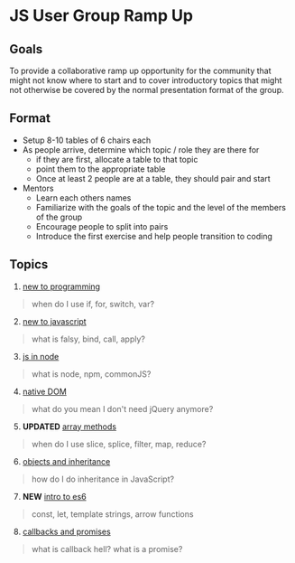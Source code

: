 # JS User Group Ramp Up

## Goals
To provide a collaborative ramp up opportunity for the community that might not know where to start and to cover introductory topics that might not otherwise be covered by the normal presentation format of the group.

## Format
- Setup 8-10 tables of 6 chairs each
- As people arrive, determine which topic / role they are there for
  - if they are first, allocate a table to that topic
  - point them to the appropriate table
  - Once at least 2 people are at a table, they should pair and start
- Mentors
	- Learn each others names
	- Familiarize with the goals of the topic and the level of the members of the group
	- Encourage people to split into pairs
	- Introduce the first exercise and help people transition to coding

## Topics
1. [new to programming](topics/new-to-programming.md)
> when do I use if, for, switch, var?

2. [new to javascript](topics/new-to-js.md)
> what is falsy, bind, call, apply?

3. [js in node](topics/js-in-node.md)
> what is node, npm, commonJS?

4. [native DOM](topics/native-dom.md)
> what do you mean I don't need jQuery anymore?

5. **UPDATED** [array methods](topics/array-methods.md)
> when do I use slice, splice, filter, map, reduce?

6. [objects and inheritance](topics/objects-inheritance.md)
> how do I do inheritance in JavaScript?

7. **NEW** [intro to es6](topics/es2015.md) 
> const, let, template strings, arrow functions

8. [callbacks and promises](topics/promises.md)
> what is callback hell? what is a promise?

